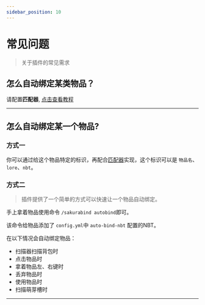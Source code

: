 ```yaml
---
sidebar_position: 10
---
```


# 常见问题

>  关于插件的常见需求



## 怎么自动绑定某类物品？

请配置**匹配器**, [点击查看教程](./配置/settings.yml.md)

---

## 怎么自动绑定某一个物品?

### 方式一

你可以通过给这个物品特定的标识，再配合[匹配器]((./配置/settings.yml.md))实现，这个标识可以是 `物品名`、`lore`、`nbt`。

### 方式二

> 插件提供了一个简单的方式可以快速让一个物品自动绑定。



手上拿着物品使用命令 `/sakurabind autobind`即可。



该命令给物品添加了 `config.yml`中 `auto-bind-nbt` 配置的NBT。



在以下情况会自动绑定物品：

* 扫描器扫描背包时
* 点击物品时
* 拿着物品左、右键时
* 丢弃物品时
* 使用物品时
* 扫描萌芽槽时



---





